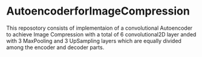 # AutoencoderforImageCompression
This reposotory consists of implementaion of a convolutional Autoencoder to achieve Image Compression with a total of 6 convolutional2D layer anded with 3 MaxPooling and 3 UpSampling layers which are equally divided among the encoder and decoder parts.

